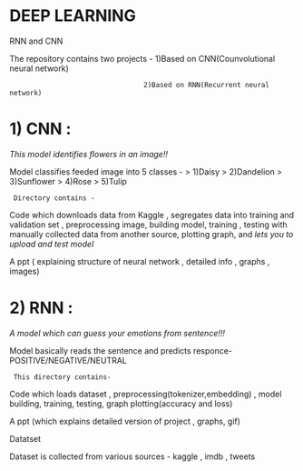 # DEEP LEARNING
 RNN and CNN
 
   The repository contains two projects - 1)Based on CNN(Counvolutional neural network)
 >
                                     2)Based on RNN(Recurrent neural network)
 >
 # 1) CNN : 
 
 *This model identifies flowers in an image!!*
   >
   >
   Model classifies feeded image into 5 classes -
                                                >
                                                1)Daisy
                                                >
                                                2)Dandelion
                                                >
                                                3)Sunflower
                                                >
                                                4)Rose
                                                >
                                                5)Tulip
   >                                             
     Directory contains -
   >
   Code which downloads data from Kaggle , segregates data into training and validation set , preprocessing image,
   building model, training , testing with manually collected data from another source, plotting graph, and *lets you to upload
   and test model*
   >
   A ppt ( explaining structure of neural network , detailed info , graphs , images)
   >
   
 
   
   
 # 2) RNN :
   
   *A model which can guess your emotions from sentence!!!*
   >
   >
   Model basically reads the sentence and predicts responce- POSITIVE/NEGATIVE/NEUTRAL
   >
     This directory contains-
   >
   Code which loads dataset , preprocessing(tokenizer,embedding) , model building, training, testing, graph
   plotting(accuracy and loss)
   >
   A ppt (which explains detailed version of project , graphs, gif)
   >
   Datatset
   >
   Dataset is collected from various sources - kaggle , imdb , tweets
   
   
